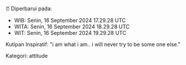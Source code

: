⏰ Diperbarui pada:
- WIB: Senin, 16 September 2024 17.29.28 UTC
- WITA: Senin, 16 September 2024 18.29.28 UTC
- WIT: Senin, 16 September 2024 19.29.28 UTC

Kutipan Inspiratif:
"i am what i am.. i will never try to be some one else."


Kategori: attitude

